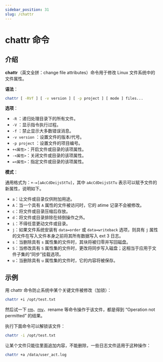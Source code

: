 ```yaml
---
sidebar_position: 31
slug: /chattr
---
```


# chattr 命令



## 介绍

**chattr**（英文全拼：change file attributes）命令用于修改 Linux 文件系统中的文件属性。

**语法**：

```bash
chattr [ -RVf ] [ -v version ] [ -p project ] [ mode ] files...
```

**选项**：

- `-R` ：递归处理目录下的所有文件。
- `-V` ：显示指令执行过程。
- `-f` ：禁止显示大多数错误消息。
- `-v version` ：设置文件的版本/代号。
- `-p project` ：设置文件的项目编号。
- `+<属性>`：开启文件或目录的该项属性。
- `-<属性>`：关闭文件或目录的该项属性。
- `=<属性>`：指定文件或目录的该项属性。

**模式**：

通用格式为：`+-=[aAcCdDeijsStTu]`，其中 `aAcCdDeijsStTu` 表示可以赋予文件的新属性，说明如下。

- `a`：让文件或目录仅供附加用途。
- `A`：当一个具有 `A` 属性的文件被访问时，它的 atime 记录不会被修改。
- `c`：将文件或目录压缩后存放。
- `d`：将文件或目录排除在倾倒操作之外。
- `i`：不得任意更动文件或目录。
- `j`：如果文件系统安装有 `data=order` 或 `data=writeback` 选项，则具有 `j` 属性的文件在写入文件本身之前将其所有数据写入 ext 3 日志。
- `s`：当删除具有 `s` 属性集的文件时，其块将被归零并写回磁盘。
- `S`：当修改具有 `S` 属性集的文件时，更改将同步写入磁盘；这相当于应用于文件子集的“同步”挂载选项。
- `u`：当删除具有 `u` 属性集的文件时，它的内容将被保存。



## 示例

用 chattr 命令防止系统中某个关键文件被修改（加锁）：

```bash
chattr +i /opt/test.txt
```

然后试一下 [rm](/linux-command/rm)、[mv](/linux-command/mv)、rename 等命令操作于该文件，都是得到 “Operation not permitted” 的结果。

执行下面命令可以解锁该文件：

```bash
chattr -i /opt/test.txt
```

让某个文件只能往里面追加内容，不能删除，一些日志文件适用于这种操作：

```bash
chattr +a /data/user_act.log
```

